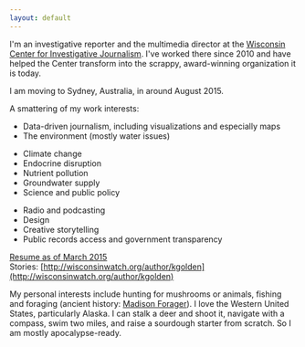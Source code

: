 ```yaml
---
layout: default
---
```


I'm an investigative reporter and the multimedia director at the [Wisconsin Center for Investigative Journalism](http://wisconsinwatch.org). I've worked there since 2010 and have helped the Center transform into the scrappy, award-winning organization it is today.

I am moving to Sydney, Australia, in around August 2015.

A smattering of my work interests:

* Data-driven journalism, including visualizations and especially maps
* The environment (mostly water issues)
 - Climate change
 - Endocrine disruption
 - Nutrient pollution
 - Groundwater supply
 - Science and public policy
* Radio and podcasting
* Design
* Creative storytelling
* Public records access and government transparency

<a href="http://kategolden.org/resume.html">Resume as of March 2015</a>  
Stories: [http://wisconsinwatch.org/author/kgolden](http://wisconsinwatch.org/author/kgolden)  

My personal interests include hunting for mushrooms or animals, fishing and foraging (ancient history: <a href="http://madisonforager.wordpress.com">Madison Forager</a>). I love the Western United States, particularly Alaska. I can stalk a deer and shoot it, navigate with a compass, swim two miles, and raise a sourdough starter from scratch. So I am mostly apocalypse-ready.
